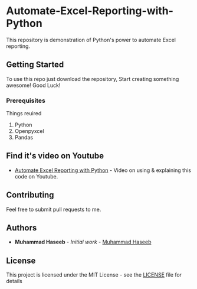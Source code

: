 # Automate-Excel-Reporting-with-Python
This repository is demonstration of Python's power to automate Excel reporting.
<br>
## Getting Started

To use this repo just download the repository, Start creating something awesome! Good Luck!

### Prerequisites

Things reuired<br>
1. Python
2. Openpyxcel
3. Pandas

## Find it's video on Youtube

* [Automate Excel Reporting with Python](https://youtu.be/gkX0XAZSThE) - Video on using & explaining this code on Youtube.

## Contributing

Feel free to submit pull requests to me.


## Authors

* **Muhammad Haseeb** - *Initial work* - [Muhammad Haseeb](https://github.com/iam-mhaseeb)


## License

This project is licensed under the MIT License - see the [LICENSE](LICENSE) file for details

